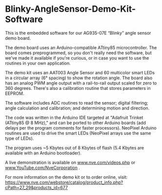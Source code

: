 # Blinky-AngleSensor-Demo-Kit-Software
This is the embedded software for our AG935-07E “Blinky” angle sensor 
demo board.

The demo board uses an Arduino-compatible ATtiny85 microcontroller.
The board comes preprogrammed, so you don't really need the software, 
but we've made it available if you're curious, or in case you want to use 
the routines in your own application.

The demo kit uses an AAT003 Angle Sensor and 60 multicolor smart LEDs 
in a circular array (6° spacing) to show the rotation angle. 
The board also has an analog PWM angle output with a rail-to-rail output 
scaled for zero to 360 degrees. There's also a calibration routine 
that stores parameters in EEPROM.

The software includes ADC routines to read the sensor; digital filtering; 
angle calculation and calibration; and determining motion and direction.

The code was written in the Arduino IDE targeted at "Adafruit Trinket 
(ATtiny85 @ 8 MHz)," and can be ported to other Arduino boards 
(add delays per the program comments for faster processors). 
NeoPixel Arduino routines are used to drive the smart LEDs (NeoPixel arrays use the same type of LEDs).

The program uses ~5 Kbytes out of 8 Kbytes of flash 
(5.4 Kbytes are available with an Arduino bootloader).

A live demonstration is available on www.nve.com/videos.php or www.YouTube.com/NveCorporation .

For more information on the demo kit or to order online, visit:
https://www.nve.com/webstore/catalog/product_info.php?cPath=27_29&products_id=677
